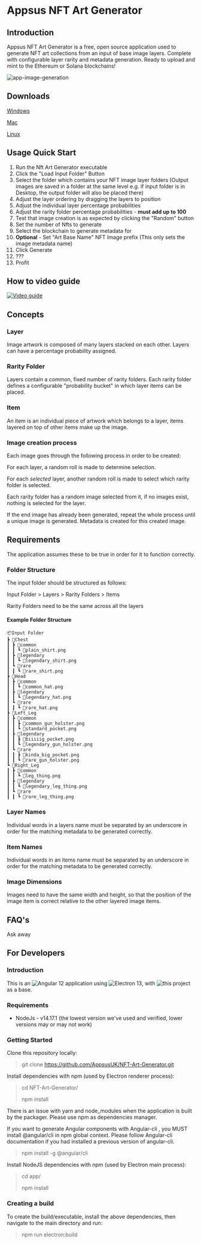 # Appsus NFT Art Generator

## Introduction

Appsus NFT Art Generator is a free, open source application used to generate NFT art collections from an input of base image layers. Complete with configurable layer rarity and metadata generation. Ready to upload and mint to the Ethereum or Solana blockchains!

![app-image-generation](https://raw.githubusercontent.com/AppsusUK/NFT-Art-Generator/main/preview.gif)


## Downloads

[Windows](https://github.com/AppsusUK/NFT-Art-Generator/releases/download/v0.0.4/appsus-nft-art-generator.0.0.4.exe)

[Mac](https://github.com/AppsusUK/NFT-Art-Generator/releases/download/v0.0.4/appsus-nft-art-generator-0.0.4.dmg)

[Linux](https://github.com/AppsusUK/NFT-Art-Generator/releases/download/v0.0.4/appsus-nft-art-generator-0.0.4.AppImage)

## Usage Quick Start

1. Run the Nft Art Generator executable
2. Click the "Load Input Folder" Button
3. Select the folder which contains your NFT image layer folders (Output images are saved in a folder at the same level e.g. if input folder is in Desktop, the output folder will also be placed there)
4. Adjust the layer ordering by dragging the layers to position
5. Adjust the individual layer percentage probabilities
6. Adjust the rarity folder percentage probabilities - **must add up to 100**
7. Test that image creation is as expected by clicking the "Random" button
8. Set the number of Nfts to generate
9. Select the blockchain to generate metadata for
10. **Optional** - Set "Art Base Name" NFT Image prefix (This only sets the image metadata name)
11. Click Generate
12. ???
13. Profit

## How to video guide
[![Video guide](https://img.youtube.com/vi/mXuUX2EQlJQ/0.jpg)](https://www.youtube.com/watch?v=mXuUX2EQlJQ)

## Concepts
### Layer
Image artwork is composed of many layers stacked on each other. Layers can have a percentage probability assigned.

### Rarity Folder
Layers contain a common, fixed number of rarity folders. Each rarity folder defines a configurable "probability bucket" in which layer items can be placed.

### Item
An item is an individual piece of artwork which belongs to a layer, items layered on top of other items make up the image.

### Image creation process
Each image goes through the following process in order to be created:

For each layer, a random roll is made to determine selection.

For each _selected_ layer, another random roll is made to select which rarity folder is selected.

Each rarity folder has a random image selected from it, if no images exist, nothing is selected for the layer.

If the end image has already been generated, repeat the whole process until a unique image is generated.
Metadata is created for this created image.


## Requirements
The application assumes these to be true in order for it to function correctly.

### Folder Structure
The input folder should be structured as follows:

 Input Folder > Layers > Rarity Folders > Items

Rarity Folders need to be the same across all the layers

#### Example Folder Structure

```
📦Input Folder
┣ 📂Chest
┃ ┣ 📂common
┃ ┃ ┗ 📜plain_shirt.png
┃ ┣ 📂legendary
┃ ┃ ┗ 📜legendary_shirt.png
┃ ┗ 📂rare
┃ ┃ ┗ 📜rare_shirt.png
┣ 📂Head
┃ ┣ 📂common
┃ ┃ ┗ 📜common_hat.png
┃ ┣ 📂legendary
┃ ┃ ┗ 📜legendary_hat.png
┃ ┗ 📂rare
┃ ┃ ┗ 📜rare_hat.png
┣ 📂Left_Leg
┃ ┣ 📂common
┃ ┃ ┣ 📜common_gun_holster.png
┃ ┃ ┗ 📜standard_pocket.png
┃ ┣ 📂legendary
┃ ┃ ┣ 📜biiiiig_pocket.png
┃ ┃ ┗ 📜legendary_gun_holster.png
┃ ┗ 📂rare
┃ ┃ ┣ 📜kinda_big_pocket.png
┃ ┃ ┗ 📜rare_gun_holster.png
┗ 📂Right_Leg
┃ ┣ 📂common
┃ ┃ ┗ 📜leg_thing.png
┃ ┣ 📂legendary
┃ ┃ ┗ 📜legendary_leg_thing.png
┃ ┗ 📂rare
┃ ┃ ┗ 📜rare_leg_thing.png
```

###  Layer Names
Individual words in a layers name must be separated by an underscore in order for the matching metadata to be generated correctly.
###  Item Names
Individual words in an items name must be separated by an underscore in order for the matching metadata to be generated correctly.

###  Image Dimensions
Images need to have the same width and height, so that the position of the image item is correct relative to the other layered image items.

##  FAQ's
Ask away

## For Developers

### Introduction
This is an ![Angular 12](https://angularjs.org/) application using ![Electron 13](https://www.electronjs.org/), with ![this project](https://github.com/maximegris/angular-electron) as a base.

### Requirements
* NodeJs - v14.17.1 (the lowest version we've used and verified, lower versions may or may not work)

### Getting Started

Clone this repository locally:

> git clone https://github.com/AppsusUK/NFT-Art-Generator.git

Install dependencies with npm (used by Electron renderer process):
> cd NFT-Art-Generator/
> 
> npm install

There is an issue with yarn and node_modules when the application is built by the packager. Please use npm as dependencies manager.

If you want to generate Angular components with Angular-cli , you MUST install @angular/cli in npm global context. Please follow Angular-cli documentation if you had installed a previous version of angular-cli.

> npm install -g @angular/cli

Install NodeJS dependencies with npm (used by Electron main process):

> cd app/
> 
> npm install

### Creating a build
To create the build/executable, install the above dependencies, then navigate to the main directory and run:

> npm run electron:build


